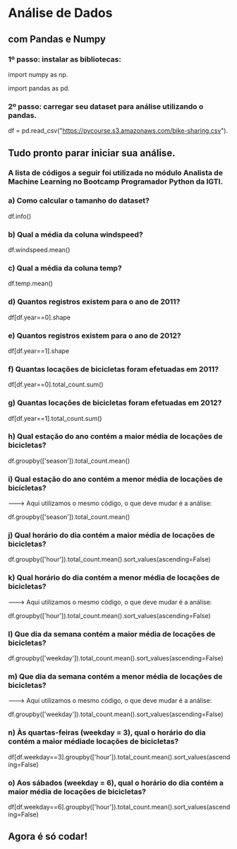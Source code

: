 # Análise de Dados 
## com Pandas e Numpy

### 1º passo: instalar as bibliotecas:

import numpy as np.

import pandas as pd.

### 2º passo: carregar seu dataset para análise utilizando o pandas.
df = pd.read_csv("https://pycourse.s3.amazonaws.com/bike-sharing.csv").

## Tudo pronto parar iniciar sua análise.
### A lista de códigos a seguir foi utilizada no módulo Analista de Machine Learning no Bootcamp Programador Python da IGTI.

### a) Como calcular o tamanho do dataset?

df.info()

### b) Qual a média da coluna windspeed?

df.windspeed.mean()

### c) Qual a média da coluna temp?

df.temp.mean()

### d) Quantos registros existem para o ano de 2011?

df[df.year==0].shape

### e) Quantos registros existem para o ano de 2012?

df[df.year==1].shape

### f) Quantas locações de bicicletas foram efetuadas em 2011?

df[df.year==0].total_count.sum()

### g) Quantas locações de bicicletas foram efetuadas em 2012?

df[df.year==1].total_count.sum()

### h) Qual estação do ano contém a maior média de locações de bicicletas?

df.groupby(['season']).total_count.mean()

### i) Qual estação do ano contém a menor média de locações de bicicletas?

---> Aqui utilizamos o mesmo código, o que deve mudar é a análise:

df.groupby(['season']).total_count.mean()

### j) Qual horário do dia contém a maior média de locações de bicicletas?

df.groupby(['hour']).total_count.mean().sort_values(ascending=False)

### k) Qual horário do dia contém a menor média de locações de bicicletas?

---> Aqui utilizamos o mesmo código, o que deve mudar é a análise:

df.groupby(['hour']).total_count.mean().sort_values(ascending=False)

### l) Que dia da semana contém a maior média de locações de bicicletas?

df.groupby(['weekday']).total_count.mean().sort_values(ascending=False)

### m) Que dia da semana contém a menor média de locações de bicicletas?

---> Aqui utilizamos o mesmo código, o que deve mudar é a análise:

df.groupby(['weekday']).total_count.mean().sort_values(ascending=False)


### n) Às quartas-feiras (weekday = 3), qual o horário do dia contém a maior médiade locações de bicicletas?

df[df.weekday==3].groupby(['hour']).total_count.mean().sort_values(ascending=False)

### o) Aos sábados (weekday = 6), qual o horário do dia contém a maior média de locações de bicicletas?

df[df.weekday==6].groupby(['hour']).total_count.mean().sort_values(ascending=False)


## Agora é só codar!
